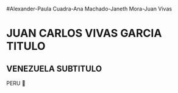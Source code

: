 #Alexander-Paula Cuadra-Ana Machado-Janeth Mora-Juan Vivas


# **JUAN CARLOS VIVAS GARCIA TITULO**
## VENEZUELA SUBTITULO 

PERU :musical_score:
